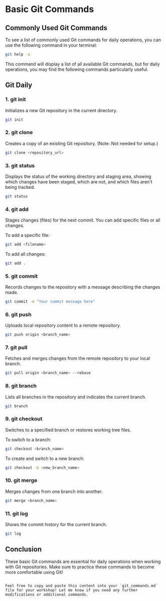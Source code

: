 # Basic Git Commands

## Commonly Used Git Commands

To see a list of commonly used Git commands for daily operations, you can use the following command in your terminal:

```bash
git help -a
```

This command will display a list of all available Git commands, but for daily operations, you may find the following commands particularly useful.

## Git Daily

### 1. **git init**
   Initializes a new Git repository in the current directory.

   ```bash
   git init
   ```

### 2. **git clone**
   Creates a copy of an existing Git repository. (Note: Not needed for setup.)

   ```bash
   git clone <repository_url>
   ```

### 3. **git status**
   Displays the status of the working directory and staging area, showing which changes have been staged, which are not, and which files aren't being tracked.

   ```bash
   git status
   ```

### 4. **git add**
   Stages changes (files) for the next commit. You can add specific files or all changes.

   To add a specific file:
   ```bash
   git add <filename>
   ```

   To add all changes:
   ```bash
   git add .
   ```

### 5. **git commit**
   Records changes to the repository with a message describing the changes made.

   ```bash
   git commit -m "Your commit message here"
   ```

### 6. **git push**
   Uploads local repository content to a remote repository.

   ```bash
   git push origin <branch_name>
   ```

### 7. **git pull**
   Fetches and merges changes from the remote repository to your local branch.

   ```bash
   git pull origin <branch_name> --rebase
   ```

### 8. **git branch**
   Lists all branches in the repository and indicates the current branch.

   ```bash
   git branch
   ```

### 9. **git checkout**
   Switches to a specified branch or restores working tree files.

   To switch to a branch:
   ```bash
   git checkout <branch_name>
   ```

   To create and switch to a new branch:
   ```bash
   git checkout -b <new_branch_name>
   ```

### 10. **git merge**
   Merges changes from one branch into another.

   ```bash
   git merge <branch_name>
   ```

### 11. **git log**
   Shows the commit history for the current branch.

   ```bash
   git log
   ```

## Conclusion

These basic Git commands are essential for daily operations when working with Git repositories. Make sure to practice these commands to become more comfortable using Git!
```

Feel free to copy and paste this content into your `git_commands.md` file for your workshop! Let me know if you need any further modifications or additional commands.

